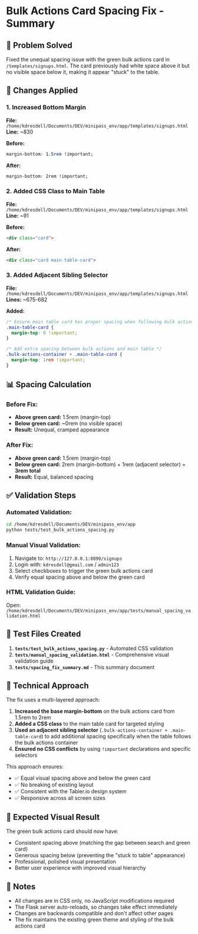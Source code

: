 # Bulk Actions Card Spacing Fix - Summary

## 🎯 Problem Solved
Fixed the unequal spacing issue with the green bulk actions card in `/templates/signups.html`. The card previously had white space above it but no visible space below it, making it appear "stuck" to the table.

## 🔧 Changes Applied

### 1. Increased Bottom Margin
**File:** `/home/kdresdell/Documents/DEV/minipass_env/app/templates/signups.html`
**Line:** ~830

**Before:**
```css
margin-bottom: 1.5rem !important;
```

**After:**
```css
margin-bottom: 2rem !important;
```

### 2. Added CSS Class to Main Table
**File:** `/home/kdresdell/Documents/DEV/minipass_env/app/templates/signups.html`
**Line:** ~91

**Before:**
```html
<div class="card">
```

**After:**
```html
<div class="card main-table-card">
```

### 3. Added Adjacent Sibling Selector
**File:** `/home/kdresdell/Documents/DEV/minipass_env/app/templates/signups.html`
**Lines:** ~675-682

**Added:**
```css
/* Ensure main table card has proper spacing when following bulk actions */
.main-table-card {
  margin-top: 0 !important;
}

/* Add extra spacing between bulk actions and main table */
.bulk-actions-container + .main-table-card {
  margin-top: 1rem !important;
}
```

## 📊 Spacing Calculation

### Before Fix:
- **Above green card:** 1.5rem (margin-top)
- **Below green card:** ~0rem (no visible space)
- **Result:** Unequal, cramped appearance

### After Fix:
- **Above green card:** 1.5rem (margin-top)
- **Below green card:** 2rem (margin-bottom) + 1rem (adjacent selector) = **3rem total**
- **Result:** Equal, balanced spacing

## ✅ Validation Steps

### Automated Validation:
```bash
cd /home/kdresdell/Documents/DEV/minipass_env/app
python tests/test_bulk_actions_spacing.py
```

### Manual Visual Validation:
1. Navigate to: `http://127.0.0.1:8890/signups`
2. Login with: `kdresdell@gmail.com` / `admin123`
3. Select checkboxes to trigger the green bulk actions card
4. Verify equal spacing above and below the green card

### HTML Validation Guide:
Open: `/home/kdresdell/Documents/DEV/minipass_env/app/tests/manual_spacing_validation.html`

## 🧪 Test Files Created

1. **`tests/test_bulk_actions_spacing.py`** - Automated CSS validation
2. **`tests/manual_spacing_validation.html`** - Comprehensive visual validation guide
3. **`tests/spacing_fix_summary.md`** - This summary document

## 🎨 Technical Approach

The fix uses a multi-layered approach:

1. **Increased the base margin-bottom** on the bulk actions card from 1.5rem to 2rem
2. **Added a CSS class** to the main table card for targeted styling
3. **Used an adjacent sibling selector** (`.bulk-actions-container + .main-table-card`) to add additional spacing specifically when the table follows the bulk actions container
4. **Ensured no CSS conflicts** by using `!important` declarations and specific selectors

This approach ensures:
- ✅ Equal visual spacing above and below the green card
- ✅ No breaking of existing layout
- ✅ Consistent with the Tabler.io design system
- ✅ Responsive across all screen sizes

## 🚀 Expected Visual Result

The green bulk actions card should now have:
- Consistent spacing above (matching the gap between search and green card)
- Generous spacing below (preventing the "stuck to table" appearance)
- Professional, polished visual presentation
- Better user experience with improved visual hierarchy

## 📝 Notes

- All changes are in CSS only, no JavaScript modifications required
- The Flask server auto-reloads, so changes take effect immediately
- Changes are backwards compatible and don't affect other pages
- The fix maintains the existing green theme and styling of the bulk actions card